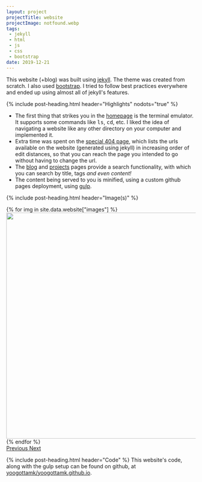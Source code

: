 ```yaml
---
layout: project
projectTitle: website
projectImage: notfound.webp
tags:
 - jekyll
 - html
 - js
 - css
 - bootstrap
date: 2019-12-21
---
```


This website (+blog) was built using <a href="https://jekyllrb.com/" rel="noopener" target="_blank">jekyll</a>. The theme was created from scratch. I also used <a href="https://getbootstrap.com/" rel="noopener" target="_blank">bootstrap</a>. I tried to follow best practices everywhere and ended up using almost all of jekyll's features.

<div class="py-4"></div>
{% include post-heading.html header="Highlights" nodots="true" %}
<ul>
  <li>The first thing that strikes you in the <a href="{{ '/' | relative_url }}" target="_blank">homepage</a> is the terminal emulator. It supports some commands like <kbd>ls</kbd>, <kbd>cd</kbd>, etc. I liked the idea of navigating a website like any other directory on your computer and implemented it.</li>
  <li>Extra time was spent on the <a href="{{ '/oops' | relative_url }}" target="_blank">special 404 page</a>, which lists the urls available on the website (generated using jekyll) in increasing order of edit distances, so that you can reach the page you intended to go without having to change the url.</li>
  <li>The <a href="{{ '/blog' | relative_url }}" target="_blank">blog</a> and <a href="{{ '/projects' | relative_url }}" target="_blank">projects</a> pages provide a search functionality, with which you can search by title, tags <em>and even content!</em></li>
  <li>The content being served to you is minified, using a custom github pages deployment, using <a href="https://gulpjs.com/" rel="noopener" target="_blank">gulp</a>.</li>
</ul>

{% include post-heading.html header="Image(s)" %}
<div id="displayImages" class="carousel slide" data-ride="carousel">
  <div class="carousel-inner">
  {% for img in site.data.website["images"] %}
    <div class="carousel-item {% if forloop.first %} active {% endif %}">
      <img class="d-block mx-auto" src="{{ '/assets/images/' | append: img | relative_url }}" alt="" height="600px">
    </div>
  {% endfor %}
  </div>
  <a class="carousel-control-prev" href="#displayImages" role="button" data-slide="prev">
    <span class="carousel-control-prev-icon" aria-hidden="true"></span>
    <span class="sr-only">Previous</span>
  </a>
  <a class="carousel-control-next" href="#displayImages" role="button" data-slide="next">
    <span class="carousel-control-next-icon" aria-hidden="true"></span>
    <span class="sr-only">Next</span>
  </a>
</div>

{% include post-heading.html header="Code" %}
This website's code, along with the gulp setup can be found on github, at <a href="https://github.com/yoogottamk/yoogottamk.github.io" target="_blank" rel="noopener">yoogottamk/yoogottamk.github.io</a>.
